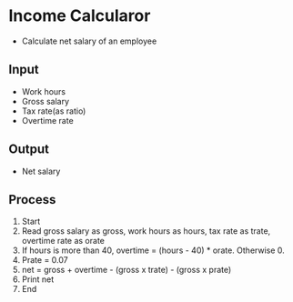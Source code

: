 # Income Calcularor
- Calculate net salary of an employee
## Input
- Work hours
- Gross salary
- Tax rate\(as ratio\)
- Overtime rate
## Output
- Net salary
## Process
1. Start
2. Read gross salary as gross, work hours as hours, tax rate as trate, overtime rate as orate
3. If hours is more than 40, overtime = (hours - 40) * orate. Otherwise 0.
4. Prate = 0.07
5. net = gross + overtime - (gross x trate) - (gross x prate)
6. Print net
7. End
